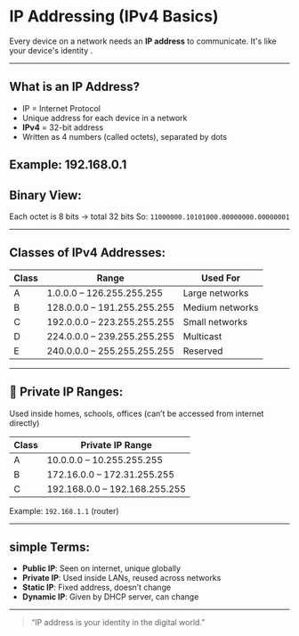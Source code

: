 #  IP Addressing (IPv4 Basics)

Every device on a network needs an **IP address** to communicate. It's like your device's identity .

---

## What is an IP Address?

- IP = Internet Protocol
- Unique address for each device in a network
- **IPv4** = 32-bit address
- Written as 4 numbers (called octets), separated by dots

Example:
**192.168.0.1**
-----------------------------------------------------------------------------------------------------

##  Binary View:

Each octet is 8 bits → total 32 bits
So: `11000000.10101000.00000000.00000001`

-----------------------------------------------------------------------------------------------------

##  Classes of IPv4 Addresses:

| Class | Range           | Used For          |
|-------|------------------|-------------------|
| A     | 1.0.0.0 – 126.255.255.255 | Large networks |
| B     | 128.0.0.0 – 191.255.255.255 | Medium networks |
| C     | 192.0.0.0 – 223.255.255.255 | Small networks |
| D     | 224.0.0.0 – 239.255.255.255 | Multicast |
| E     | 240.0.0.0 – 255.255.255.255 | Reserved |

---

## 🏡 Private IP Ranges:

Used inside homes, schools, offices (can’t be accessed from internet directly)

| Class | Private IP Range |
|-------|------------------|
| A     | 10.0.0.0 – 10.255.255.255 |
| B     | 172.16.0.0 – 172.31.255.255 |
| C     | 192.168.0.0 – 192.168.255.255 |

Example: `192.168.1.1` (router)

---

##  simple Terms:

- **Public IP**: Seen on internet, unique globally
- **Private IP**: Used inside LANs, reused across networks
- **Static IP**: Fixed address, doesn’t change
- **Dynamic IP**: Given by DHCP server, can change

---

>  “IP address is your identity in the digital world.”
